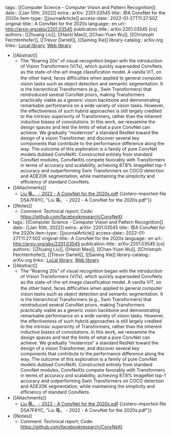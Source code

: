 tags:: [[Computer Science - Computer Vision and Pattern Recognition]]
date:: [[Jan 10th, 2022]]
extra:: arXiv: 2201.03545
title:: @A ConvNet for the 2020s
item-type:: [[journalArticle]]
access-date:: 2022-01-27T11:27:50Z
original-title:: A ConvNet for the 2020s
language:: en
url:: http://arxiv.org/abs/2201.03545
publication-title:: arXiv:2201.03545 [cs]
authors:: [[Zhuang Liu]], [[Hanzi Mao]], [[Chao-Yuan Wu]], [[Christoph Feichtenhofer]], [[Trevor Darrell]], [[Saining Xie]]
library-catalog:: arXiv.org
links:: [Local library](zotero://select/library/items/TXEQZ7MS), [Web library](https://www.zotero.org/users/9063164/items/TXEQZ7MS)
- [[Abstract]]
	- The “Roaring 20s” of visual recognition began with the introduction of Vision Transformers (ViTs), which quickly superseded ConvNets as the state-of-the-art image classiﬁcation model. A vanilla ViT, on the other hand, faces difﬁculties when applied to general computer vision tasks such as object detection and semantic segmentation. It is the hierarchical Transformers (e.g., Swin Transformers) that reintroduced several ConvNet priors, making Transformers practically viable as a generic vision backbone and demonstrating remarkable performance on a wide variety of vision tasks. However, the effectiveness of such hybrid approaches is still largely credited to the intrinsic superiority of Transformers, rather than the inherent inductive biases of convolutions. In this work, we reexamine the design spaces and test the limits of what a pure ConvNet can achieve. We gradually “modernize” a standard ResNet toward the design of a vision Transformer, and discover several key components that contribute to the performance difference along the way. The outcome of this exploration is a family of pure ConvNet models dubbed ConvNeXt. Constructed entirely from standard ConvNet modules, ConvNeXts compete favorably with Transformers in terms of accuracy and scalability, achieving 87.8% ImageNet top-1 accuracy and outperforming Swin Transformers on COCO detection and ADE20K segmentation, while maintaining the simplicity and efﬁciency of standard ConvNets.
- [[Attachments]]
	- [Liu 等。 - 2022 - A ConvNet for the 2020s.pdf](https://arxiv.org/pdf/2201.03545.pdf) {{zotero-imported-file D5A7F6YC, "Liu 等。 - 2022 - A ConvNet for the 2020s.pdf"}}
- [[Notes]]
	- Comment: Technical report; Code: https://github.com/facebookresearch/ConvNeXt
- tags:: [[Computer Science - Computer Vision and Pattern Recognition]]
  date:: [[Jan 10th, 2022]]
  extra:: arXiv: 2201.03545
  title:: @A ConvNet for the 2020s
  item-type:: [[journalArticle]]
  access-date:: 2022-01-27T11:27:50Z
  original-title:: A ConvNet for the 2020s
  language:: en
  url:: http://arxiv.org/abs/2201.03545
  publication-title:: arXiv:2201.03545 [cs]
  authors:: [[Zhuang Liu]], [[Hanzi Mao]], [[Chao-Yuan Wu]], [[Christoph Feichtenhofer]], [[Trevor Darrell]], [[Saining Xie]]
  library-catalog:: arXiv.org
  links:: [Local library](zotero://select/library/items/TXEQZ7MS), [Web library](https://www.zotero.org/users/9063164/items/TXEQZ7MS)
- [[Abstract]]
	- The “Roaring 20s” of visual recognition began with the introduction of Vision Transformers (ViTs), which quickly superseded ConvNets as the state-of-the-art image classiﬁcation model. A vanilla ViT, on the other hand, faces difﬁculties when applied to general computer vision tasks such as object detection and semantic segmentation. It is the hierarchical Transformers (e.g., Swin Transformers) that reintroduced several ConvNet priors, making Transformers practically viable as a generic vision backbone and demonstrating remarkable performance on a wide variety of vision tasks. However, the effectiveness of such hybrid approaches is still largely credited to the intrinsic superiority of Transformers, rather than the inherent inductive biases of convolutions. In this work, we reexamine the design spaces and test the limits of what a pure ConvNet can achieve. We gradually “modernize” a standard ResNet toward the design of a vision Transformer, and discover several key components that contribute to the performance difference along the way. The outcome of this exploration is a family of pure ConvNet models dubbed ConvNeXt. Constructed entirely from standard ConvNet modules, ConvNeXts compete favorably with Transformers in terms of accuracy and scalability, achieving 87.8% ImageNet top-1 accuracy and outperforming Swin Transformers on COCO detection and ADE20K segmentation, while maintaining the simplicity and efﬁciency of standard ConvNets.
- [[Attachments]]
	- [Liu 等。 - 2022 - A ConvNet for the 2020s.pdf](https://arxiv.org/pdf/2201.03545.pdf) {{zotero-imported-file D5A7F6YC, "Liu 等。 - 2022 - A ConvNet for the 2020s.pdf"}}
- [[Notes]]
	- Comment: Technical report; Code: https://github.com/facebookresearch/ConvNeXt